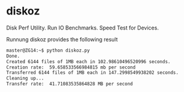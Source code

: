 # diskoz
Disk Perf Utility. Run IO Benchmarks. Speed Test for Devices.


Runnung diskoz provides the following result
```bash
master@ZG14:~$ python diskoz.py
Done.
Created 6144 files of 1MB each in 102.98610496520996 seconds.
Creation rate:  59.658533566984815 mb per second
Transferred 6144 files of 1MB each in 147.2998549938202 seconds.
Cleaning up...
Transfer rate:  41.71083535864828 MB per second
```
